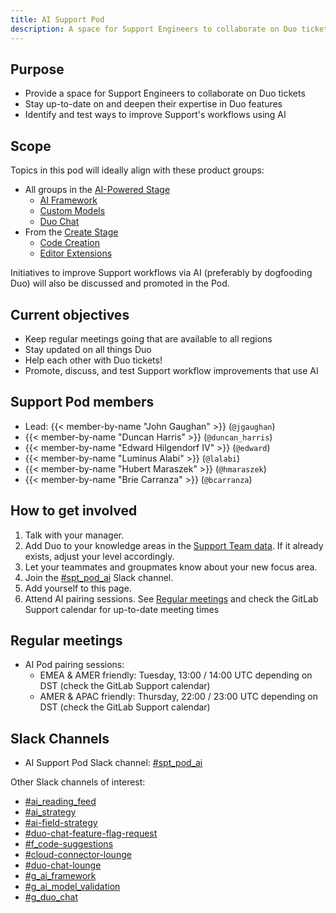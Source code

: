```yaml
---
title: AI Support Pod
description: A space for Support Engineers to collaborate on Duo tickets and improve Support's workflows using AI
---
```


## Purpose

- Provide a space for Support Engineers to collaborate on Duo tickets
- Stay up-to-date on and deepen their expertise in Duo features
- Identify and test ways to improve Support's workflows using AI

## Scope

Topics in this pod will ideally align with these product groups:

- All groups in the [AI-Powered Stage](/handbook/product/categories/#ai-powered-stage)
  - [AI Framework](/handbook/product/categories/#ai-framework-group)
  - [Custom Models](/handbook/product/categories/#custom-models-group)
  - [Duo Chat](/handbook/product/categories/#duo-chat-group)
- From the [Create Stage](/handbook/product/categories/#create-stage)
  - [Code Creation](/handbook/product/categories/#code-creation-group)
  - [Editor Extensions](/handbook/product/categories/#editor-extensions-group)

Initiatives to improve Support workflows via AI (preferably by dogfooding Duo) will also be discussed and promoted in the Pod.

## Current objectives

- Keep regular meetings going that are available to all regions
- Stay updated on all things Duo
- Help each other with Duo tickets!
- Promote, discuss, and test Support workflow improvements that use AI

## Support Pod members

- Lead: {{< member-by-name "John Gaughan" >}} (`@jgaughan`)
- {{< member-by-name "Duncan Harris" >}} (`@duncan_harris`)
- {{< member-by-name "Edward Hilgendorf IV" >}} (`@edward`)
- {{< member-by-name "Luminus Alabi" >}} (`@lalabi`)
- {{< member-by-name "Hubert Maraszek" >}} (`@hmaraszek`)
- {{< member-by-name "Brie Carranza" >}} (`@bcarranza`)

## How to get involved

1. Talk with your manager.
1. Add Duo to your knowledge areas in the [Support Team data](https://gitlab.com/gitlab-support-readiness/support-team/-/tree/master/data/agents?ref_type=heads). If it already exists, adjust your level accordingly.
1. Let your teammates and groupmates know about your new focus area.
1. Join the [#spt_pod_ai](https://gitlab.enterprise.slack.com/archives/C06KMDBJT5F) Slack channel.
1. Add yourself to this page.
1. Attend AI pairing sessions. See [Regular meetings](#regular-meetings) and check the GitLab Support calendar for up-to-date meeting times

## Regular meetings

- AI Pod pairing sessions:
  - EMEA & AMER friendly: Tuesday, 13:00 / 14:00 UTC depending on DST (check the GitLab Support calendar)
  - AMER & APAC friendly: Thursday, 22:00 / 23:00 UTC depending on DST (check the GitLab Support calendar)

## Slack Channels

- AI Support Pod Slack channel: [#spt_pod_ai](https://gitlab.enterprise.slack.com/archives/C06KMDBJT5F)

Other Slack channels of interest:

- [#ai_reading_feed](https://gitlab.enterprise.slack.com/archives/C06RXQR3TGF)
- [#ai_strategy](https://gitlab.enterprise.slack.com/archives/C051V1CHBFE)
- [#ai-field-strategy](https://gitlab.enterprise.slack.com/archives/C051SLP8WNB)
- [#duo-chat-feature-flag-request](https://gitlab.enterprise.slack.com/archives/C070FUQ7JDN)
- [#f_code-suggestions](https://gitlab.enterprise.slack.com/archives/C06841NNQNS)
- [#cloud-connector-lounge](https://gitlab.enterprise.slack.com/archives/C04KWTK3GFJ)
- [#duo-chat-lounge](https://gitlab.enterprise.slack.com/archives/C06LWENL58F)
- [#g_ai_framework](https://gitlab.enterprise.slack.com/archives/C051K31F30R)
- [#g_ai_model_validation](https://gitlab.enterprise.slack.com/archives/C05CJ1T3P0W)
- [#g_duo_chat](https://gitlab.enterprise.slack.com/archives/C06D5C70MD2)
